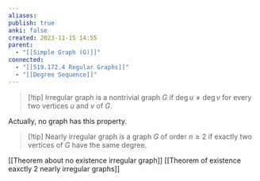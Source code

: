```yaml
---
aliases: 
publish: true
anki: false
created: 2023-11-15 14:55
parent:
  - "[[Simple Graph (G)]]"
connected:
  - "[[519.172.4 Regular Graphs]]"
  - "[[Degree Sequence]]"
---
```


> [!tip] Irregular graph
is a nontrivial graph $G$ 
if $\deg  u \neq \deg v$ for every two vertices $u$ and $v$ of $G$. 

Actually, no graph has this property.

> [!tip] Nearly irregular graph
is a graph $G$ of order $n ≥ 2$ 
if exactly two vertices of $G$ have the same degree.


[[Theorem about no existence irregular graph]]
[[Theorem of existence eaxctly 2 nearly irregular graphs]]








